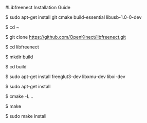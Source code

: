 #Libfreenect Installation Guide

$ sudo apt-get install git cmake build-essential libusb-1.0-0-dev

$ cd ~

$ git clone https://github.com/OpenKinect/libfreenect.git

$ cd libfreenect

$ mkdir build

$ cd build

$ sudo apt-get install freeglut3-dev libxmu-dev libxi-dev

$ sudo apt-get install 

$ cmake -L ..

$ make

$ sudo make install
